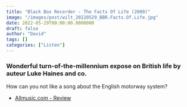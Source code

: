 ```yaml
---
title: "Black Box Recorder - The Facts Of Life (2000)"
image: "/images/post/wilt_20220529_BBR.Facts.Of.Life.jpg"
date: 2022-05-29T00:00:00.0000000
draft: false
author: "David"
tags: []
categories: ["Listen"]
---
```

### Wonderful turn-of-the-millennium expose on British life by auteur Luke Haines and co.

 How can you not like a song about the English motorway system?

-  [Allmusic.com - Review](https://www.allmusic.com/album/the-facts-of-life-mw0000586864)